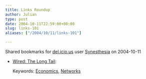```yaml
---
title: Links Roundup
author: Julian
type: post
date: 2004-10-11T22:59:00+00:00
slug: links-101 
aliases: ["/2004/10/11/links-101"]

---
```

Shared bookmarks for [del.icio.us][1] user  [Synesthesia][2] on 2004-10-11

  * [Wired: The Long Tail][3]:
   
    Keywords: [Economics][4], [Networks][5]

 [1]: https://del.icio.us/
 [2]: https://del.icio.us/synesthesia
 [3]: https://www.wired.com/wired/archive/12.10/tail.html "https://www.wired.com/wired/archive/12.10/tail.html"
 [4]: https://del.icio.us/synesthesia/Economics
 [5]: https://del.icio.us/synesthesia/Networks